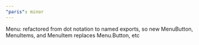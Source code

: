 ```yaml
---
"paris": minor
---
```


Menu: refactored from dot notation to named exports, so new MenuButton, MenuItems, and MenuItem replaces Menu.Button, etc
